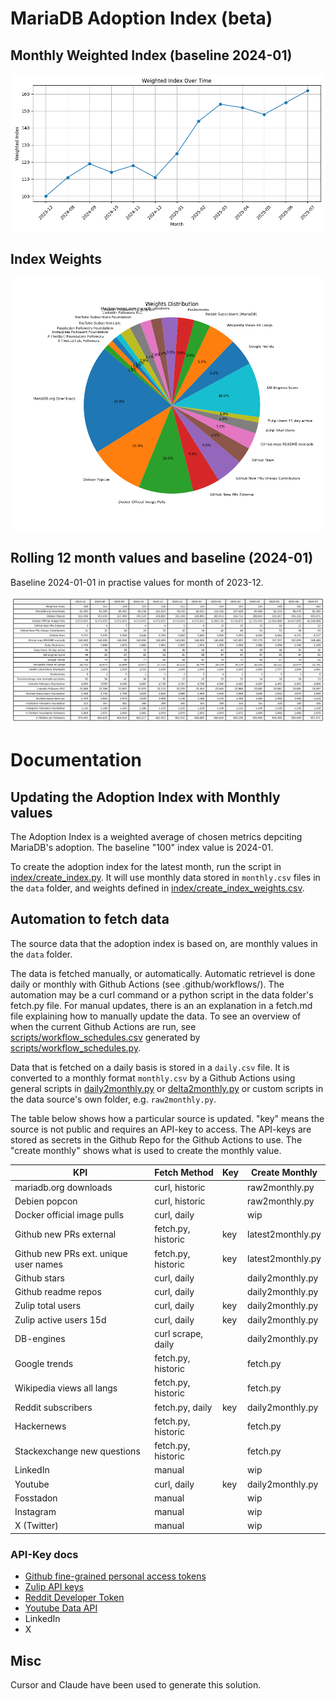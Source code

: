 # MariaDB Adoption Index (beta)

## Monthly Weighted Index (baseline 2024-01)
![Monthly Index](index/mariadb_adoption_index_chart_12m.png)

## Index Weights
![Weights](index/mariadb_adoption_index_weights.png)

## Rolling 12 month values and baseline (2024-01)

Baseline 2024-01-01 in practise values for month of 2023-12.

![Monthly Values](index/mariadb_adoption_index_table_12m.png)

# Documentation

## Updating the Adoption Index with Monthly values

The Adoption Index is a weighted average of chosen metrics depciting MariaDB's adoption. The baseline "100" index value is 2024-01.

To create the adoption index for the latest month, run the script in [index/create_index.py](index/create_index.py). It will use monthly data stored in ```monthly.csv``` files in the ```data``` folder, and weights defined in [index/create_index_weights.csv](index/create_index_weights.csv).

## Automation to fetch data

The source data that the adoption index is based on, are monthly values in the ```data``` folder. 

The data is fetched manually, or automatically. Automatic retrievel is done daily or monthly with Github Actions (see .github/workflows/). The automation may be a curl command or a python script in the data folder's fetch.py file. For manual updates, there is an an explanation in a fetch.md file explaining how to manually update the data. To see an overview of when the current Github Actions are run, see [scripts/workflow_schedules.csv](scripts/workflow_schedules.csv) generated by [scripts/workflow_schedules.py](scripts/workflow_schedules.py).

Data that is fetched on a daily basis is stored in a ```daily.csv``` file. It is converted to a monthly format ```monthly.csv``` by a Github Actions using general scripts in [daily2monthly.py](scripts/daily2monthly.py) or [delta2monthly.py](scripts/delta2monthly.py) or custom scripts in the data source's own folder, e.g. ```raw2monthly.py```.

The table below shows how a particular source is updated. "key" means the source is not public and requires an API-key to access. The API-keys are stored as secrets in the Github Repo for the Github Actions to use. The "create monthly" shows what is used to create the monthly value.

| KPI                                    | Fetch Method          | Key  | Create Monthly    |
|----------------------------------------|-----------------------|------|-------------------|
| mariadb.org downloads                  | curl, historic        |      | raw2monthly.py    |
| Debien popcon                          | curl, historic        |      | raw2monthly.py    |
| Docker official image pulls            | curl, daily           |      | wip               |
| Github new PRs external                | fetch.py, historic    | key  | latest2monthly.py |
| Github new PRs ext. unique user names  | fetch.py, historic    | key  | latest2monthly.py |
| Github stars                           | curl, daily           |      | daily2monthly.py  |
| Github readme repos                    | curl, daily           |      | daily2monthly.py  |
| Zulip total users                      | curl, daily           | key  | daily2monthly.py  |
| Zulip active users 15d                 | curl, daily           | key  | daily2monthly.py  |
| DB-engines                             | curl scrape, daily    |      | daily2monthly.py  |
| Google trends                          | fetch.py, historic    |      | fetch.py          |
| Wikipedia views all langs              | fetch.py, historic    |      | fetch.py          |
| Reddit subscribers                     | fetch.py, daily       | key  | daily2monthly.py  |
| Hackernews                             | fetch.py, historic    |      | fetch.py          |
| Stackexchange new questions            | fetch.py, historic    |      | fetch.py          |
| LinkedIn                               | manual                |      | wip               |
| Youtube                                | curl, daily           | key  | daily2monthly.py  |
| Fosstadon                              | manual                |      | wip               |
| Instagram                              | manual                |      | wip               |
| X (Twitter)                            | manual                |      | wip               |

### API-Key docs
* [Github fine-grained personal access tokens](https://github.blog/security/application-security/introducing-fine-grained-personal-access-tokens-for-github/)
* [Zulip API keys](https://zulip.com/api/api-keys)
* [Reddit Developer Token](https://developers.reddit.com/docs/authentication)
* [Youtube Data API](https://developers.google.com/youtube/registering_an_application)
* LinkedIn
* X

## Misc

Cursor and Claude have been used to generate this solution. 
